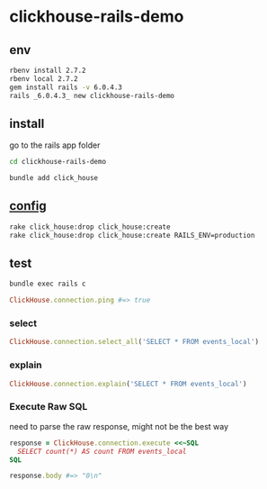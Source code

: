 # clickhouse-rails-demo

## env

```sh
rbenv install 2.7.2
rbenv local 2.7.2
gem install rails -v 6.0.4.3
rails _6.0.4.3_ new clickhouse-rails-demo
```

## install

go to the rails app folder

```sh
cd clickhouse-rails-demo
```

```sh
bundle add click_house
```

## [config](https://github.com/shlima/click_house#using-with-rails)

```sh
rake click_house:drop click_house:create
rake click_house:drop click_house:create RAILS_ENV=production
```

## test

```sh
bundle exec rails c
```

```ruby
ClickHouse.connection.ping #=> true
```

### select

```ruby
ClickHouse.connection.select_all('SELECT * FROM events_local')
```

### explain

```ruby
ClickHouse.connection.explain('SELECT * FROM events_local')
```

### Execute Raw SQL

need to parse the raw response, might not be the best way

```ruby
response = ClickHouse.connection.execute <<~SQL
  SELECT count(*) AS count FROM events_local
SQL

response.body #=> "0\n"
```
